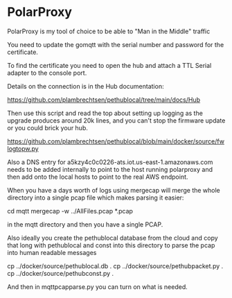 # PolarProxy

PolarProxy is my tool of choice to be able to "Man in the Middle" traffic 

You need to update the gomqtt with the serial number and password for the certificate.

To find the certificate you need to open the hub and attach a TTL Serial adapter to the console port.

Details on the connection is in the Hub documentation:

https://github.com/plambrechtsen/pethublocal/tree/main/docs/Hub

Then use this script and read the top about setting up logging as the upgrade produces around 20k lines, and you can't stop the firmware update or you could brick your hub.

https://github.com/plambrechtsen/pethublocal/blob/main/docker/source/fwlogtopw.py

Also a DNS entry for a5kzy4c0c0226-ats.iot.us-east-1.amazonaws.com needs to be added internally to point to the host running polarproxy and then add onto the local hosts to point to the real AWS endpoint.

When you have a days worth of logs using mergecap will merge the whole directory into a single pcap file which makes parsing it easier:

cd mqtt
mergecap -w ../AllFiles.pcap *.pcap 

in the mqtt directory and then you have a single PCAP.

Also ideally you create the pethublocal database from the cloud and copy that long with pethublocal and const into this directory to parse the pcap into human readable messages

cp ../docker/source/pethublocal.db .
cp ../docker/source/pethubpacket.py .
cp ../docker/source/pethubconst.py .

And then in mqttpcapparse.py you can turn on what is needed.

